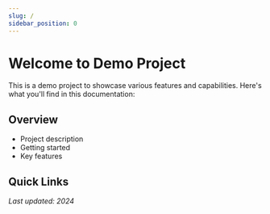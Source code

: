 ```yaml
---
slug: /
sidebar_position: 0
---
```

# Welcome to Demo Project

This is a demo project to showcase various features and capabilities. Here's what you'll find in this documentation:

## Overview
- Project description
- Getting started
- Key features

## Quick Links


*Last updated: 2024*